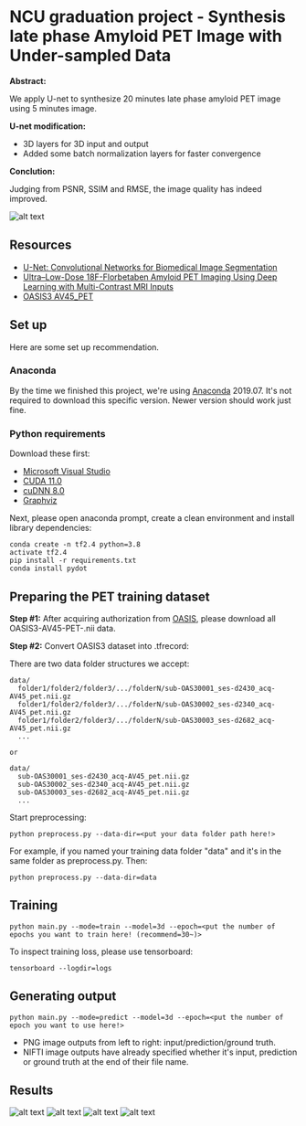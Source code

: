 # NCU graduation project - Synthesis late phase Amyloid PET Image with Under-sampled Data

**Abstract:**

We apply U-net to synthesize 20 minutes late phase amyloid PET image using 5 minutes image. 

**U-net modification:**
* 3D layers for 3D input and output
* Added some batch normalization layers for faster convergence

**Conclution:**

Judging from PSNR, SSIM and RMSE, the image quality has indeed improved.

![alt text](img/result.png "ssim result")

## Resources

* [U-Net: Convolutional Networks for Biomedical Image Segmentation](https://arxiv.org/abs/1505.04597)
* [Ultra–Low-Dose 18F-Florbetaben Amyloid PET Imaging Using Deep Learning with Multi-Contrast MRI Inputs](https://pubs.rsna.org/doi/full/10.1148/radiol.2018180940)
* [OASIS3 AV45_PET](https://www.oasis-brains.org/)

## Set up

Here are some set up recommendation.

### Anaconda

By the time we finished this project, we're using [Anaconda](https://www.anaconda.com/products/individual) 2019.07. It's not required to download this specific version. Newer version should work just fine.  

### Python requirements

Download these first:  

* [Microsoft Visual Studio](https://visualstudio.microsoft.com/vs/community/)  
* [CUDA 11.0](https://developer.nvidia.com/cuda-11.0-download-archive)  
* [cuDNN 8.0](https://developer.nvidia.com/cudnn)  
* [Graphviz](https://graphviz.gitlab.io/download/)  

Next, please open anaconda prompt, create a clean environment and install library dependencies:

```
conda create -n tf2.4 python=3.8
activate tf2.4
pip install -r requirements.txt
conda install pydot
```

## Preparing the PET training dataset

**Step #1:** After acquiring authorization from [OASIS](https://www.oasis-brains.org/), please download all OASIS3-AV45-PET-.nii data.

**Step #2:** Convert OASIS3 dataset into .tfrecord:  

There are two data folder structures we accept:  

```
data/
  folder1/folder2/folder3/.../folderN/sub-OAS30001_ses-d2430_acq-AV45_pet.nii.gz
  folder1/folder2/folder3/.../folderN/sub-OAS30002_ses-d2340_acq-AV45_pet.nii.gz
  folder1/folder2/folder3/.../folderN/sub-OAS30003_ses-d2682_acq-AV45_pet.nii.gz
  ...

or

data/
  sub-OAS30001_ses-d2430_acq-AV45_pet.nii.gz
  sub-OAS30002_ses-d2340_acq-AV45_pet.nii.gz
  sub-OAS30003_ses-d2682_acq-AV45_pet.nii.gz
  ...
```

Start preprocessing:

```
python preprocess.py --data-dir=<put your data folder path here!>
```

For example, if you named your training data folder "data" and it's in the same folder as preprocess.py. Then:

```
python preprocess.py --data-dir=data
```

## Training

```
python main.py --mode=train --model=3d --epoch=<put the number of epochs you want to train here! (recommend=30~)>
```

To inspect training loss, please use tensorboard:

```
tensorboard --logdir=logs
```

## Generating output

```
python main.py --mode=predict --model=3d --epoch=<put the number of epoch you want to use here!>
```

* PNG image outputs from left to right: input/prediction/ground truth.
* NIFTI image outputs have already specified whether it's input, prediction or ground truth at the end of their file name.

## Results

![alt text](img/PSNR.png "PSNR")
![alt text](img/SSIM.png "SSIM")
![alt text](img/RMSE.png "RMSE")
![alt text](img/table.png "table")
